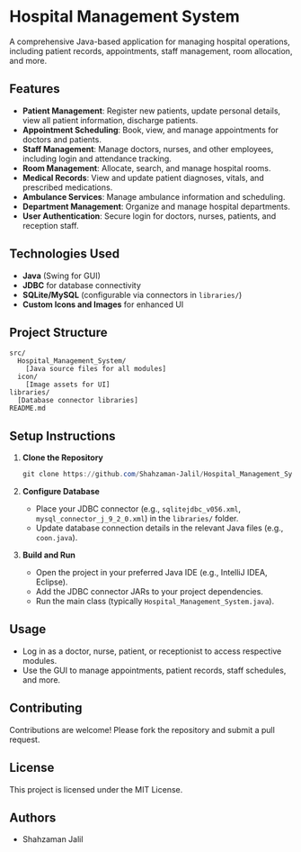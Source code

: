 # Hospital Management System

A comprehensive Java-based application for managing hospital operations, including patient records, appointments, staff management, room allocation, and more.

## Features

- **Patient Management**: Register new patients, update personal details, view all patient information, discharge patients.
- **Appointment Scheduling**: Book, view, and manage appointments for doctors and patients.
- **Staff Management**: Manage doctors, nurses, and other employees, including login and attendance tracking.
- **Room Management**: Allocate, search, and manage hospital rooms.
- **Medical Records**: View and update patient diagnoses, vitals, and prescribed medications.
- **Ambulance Services**: Manage ambulance information and scheduling.
- **Department Management**: Organize and manage hospital departments.
- **User Authentication**: Secure login for doctors, nurses, patients, and reception staff.

## Technologies Used

- **Java** (Swing for GUI)
- **JDBC** for database connectivity
- **SQLite/MySQL** (configurable via connectors in `libraries/`)
- **Custom Icons and Images** for enhanced UI

## Project Structure

```
src/
  Hospital_Management_System/
    [Java source files for all modules]
  icon/
    [Image assets for UI]
libraries/
  [Database connector libraries]
README.md
```

## Setup Instructions

1. **Clone the Repository**
   ```powershell
   git clone https://github.com/Shahzaman-Jalil/Hospital_Management_System.git
   ```

2. **Configure Database**
   - Place your JDBC connector (e.g., `sqlitejdbc_v056.xml`, `mysql_connector_j_9_2_0.xml`) in the `libraries/` folder.
   - Update database connection details in the relevant Java files (e.g., `coon.java`).

3. **Build and Run**
   - Open the project in your preferred Java IDE (e.g., IntelliJ IDEA, Eclipse).
   - Add the JDBC connector JARs to your project dependencies.
   - Run the main class (typically `Hospital_Management_System.java`).

## Usage

- Log in as a doctor, nurse, patient, or receptionist to access respective modules.
- Use the GUI to manage appointments, patient records, staff schedules, and more.

## Contributing

Contributions are welcome! Please fork the repository and submit a pull request.

## License

This project is licensed under the MIT License.

## Authors

- Shahzaman Jalil
